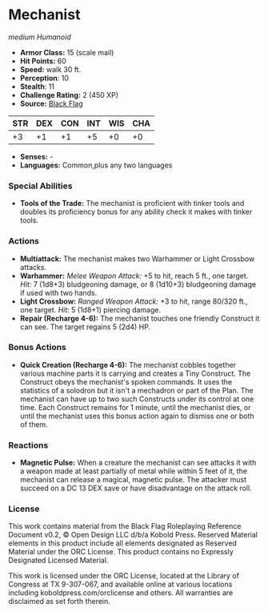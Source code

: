 # Mechanist

*medium* *Humanoid*

- **Armor Class:** 15 (scale mail)
- **Hit Points:** 60 
- **Speed:** walk 30 ft.
- **Perception**: 10
- **Stealth**: 11
- **Challenge Rating:** 2 (450 XP)
- **Source:** [Black Flag](https://koboldpress.com/kpstore/product/tovrpg-pg-mv/)

| STR | DEX | CON | INT | WIS | CHA |
| --- | --- | --- | --- | --- | --- |
| +3 | +1 | +1 | +5 | +0 | +0 |

- **Senses:** -
- **Languages:** Common,plus any two languages

### Special Abilities

- **Tools of the Trade:** The mechanist is proficient with tinker tools and doubles its proficiency bonus for any ability check it makes with tinker tools.

### Actions

- **Multiattack:** The mechanist makes two Warhammer or Light Crossbow attacks.
- **Warhammer:** _Melee Weapon Attack:_ +5 to hit, reach 5 ft., one target. _Hit:_ 7 (1d8+3) bludgeoning damage, or 8 (1d10+3) bludgeoning damage if used with two hands.
- **Light Crossbow:** _Ranged Weapon Attack:_ +3 to hit, range 80/320 ft., one target. _Hit:_ 5 (1d8+1) piercing damage.
- **Repair (Recharge 4-6):** The mechanist touches one friendly Construct it can see. The target regains 5 (2d4) HP.

### Bonus Actions

- **Quick Creation (Recharge 4-6):** The mechanist cobbles together various machine parts it is carrying and creates a Tiny Construct. The Construct obeys the mechanist's spoken commands. It uses the statistics of a solodron but it isn't a mechadron or part of the Plan. The mechanist can have up to two such Constructs under its control at one time. Each Construct remains for 1 minute, until the mechanist dies, or until the mechanist uses this bonus action again to dismiss one or both of them.

### Reactions

- **Magnetic Pulse:** When a creature the mechanist can see attacks it with a weapon made at least partially of metal while within 5 feet of it, the mechanist can release a magical, magnetic pulse. The attacker must succeed on a DC 13 DEX save or have disadvantage on the attack roll.


### License

This work contains material from the Black Flag Roleplaying Reference Document v0.2, © Open Design LLC d/b/a Kobold Press. Reserved Material elements in this product include all elements designated as Reserved Material under the ORC License. This product contains no Expressly Designated Licensed Material.

This work is licensed under the ORC License, located at the Library of Congress at TX 9-307-067, and available online at various locations including koboldpress.com/orclicense and others. All warranties are disclaimed as set forth therein.
